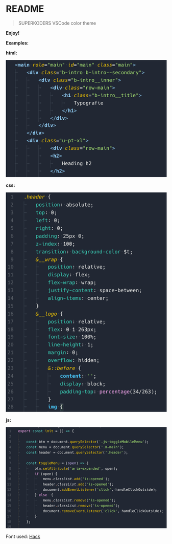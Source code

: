 # README

> SUPERKODERS VSCode color theme


**Enjoy!**


**Examples:**

**html:**


![html example](./images/html-example.png)

**css:**

![css example](./images/css-example.png)


**js:**


![js example](./images/js-example.png)




Font used:
[Hack](https://github.com/source-foundry/Hack)
